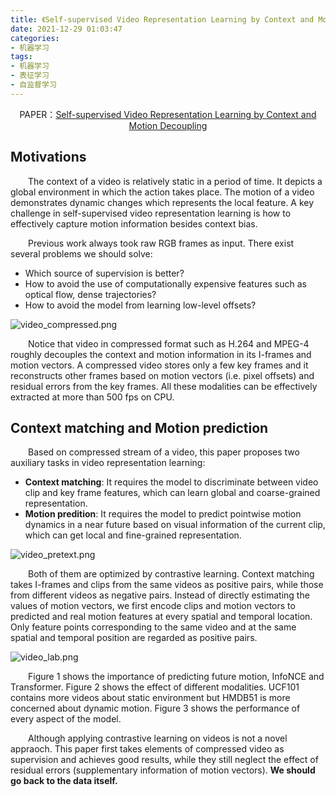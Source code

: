 ```yaml
---
title: 《Self-supervised Video Representation Learning by Context and Motion Decoupling》
date: 2021-12-29 01:03:47
categories:
- 机器学习
tags:
- 机器学习
- 表征学习
- 自监督学习
---
```


<center>PAPER：<a href="https://arxiv.org/abs/2104.00862">Self-supervised Video Representation Learning by Context and Motion Decoupling</a></center>

## Motivations
&emsp;&emsp;The context of a video is relatively static in a period of time. It depicts a global environment in which the action takes place. The motion of a video demonstrates dynamic changes which represents the local feature. A key challenge in self-supervised video representation learning is how to effectively capture motion information besides context bias.

&emsp;&emsp;Previous work always took raw RGB frames as input. There exist several problems we should solve:
* Which source of supervision is better?
* How to avoid the use of computationally expensive features such as optical flow, dense trajectories?
* How to avoid the model from learning low-level offsets?

![video_compressed.png](https://s2.loli.net/2021/12/29/1Npas3exPqgKnyZ.png)

&emsp;&emsp;Notice that video in compressed format such as H.264 and MPEG-4 roughly decouples the context and motion information in its I-frames and motion vectors. A compressed video stores only a few key frames and it reconstructs other frames based on motion vectors (i.e. pixel offsets) and residual errors from the key frames. All these modalities can be effectively extracted at more than 500 fps on CPU.

## Context matching and Motion prediction
&emsp;&emsp;Based on compressed stream of a video, this paper proposes two auxiliary tasks in video representation learning:
* **Context matching**: It requires the model to discriminate between video clip and key frame features, which can learn global and coarse-grained representation.
* **Motion predition**: It requires the model to predict pointwise motion dynamics in a near future based on visual information of the current clip, which can get local and fine-grained representation.

![video_pretext.png](https://s2.loli.net/2021/12/29/moZ4sHFplQYRWB3.png)

&emsp;&emsp;Both of them are optimized by contrastive learning. Context matching takes I-frames and clips from the same videos as positive pairs, while those from different videos as negative pairs. Instead of directly estimating the values of motion vectors, we first encode clips and motion vectors to predicted and real motion features at every spatial and temporal location. Only feature points corresponding to the same video and at the same spatial and temporal position are regarded as positive pairs.

![video_lab.png](https://s2.loli.net/2021/12/29/teKg1WvBXpNmLc7.png)

&emsp;&emsp;Figure 1 shows the importance of predicting future motion, InfoNCE and Transformer. Figure 2 shows the effect of different modalities. UCF101 contains more videos about static environment but HMDB51 is more concerned about dynamic motion. Figure 3 shows the performance of every aspect of the model.

&emsp;&emsp;Although applying contrastive learning on videos is not a novel appraoch. This paper first takes elements of compressed video as supervision and achieves good results, while they still neglect the effect of residual errors (supplementary information of motion vectors). **We should go back to the data itself.**
